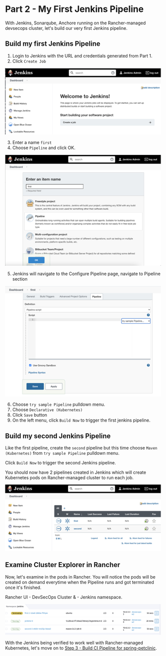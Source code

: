 # Part 2 - My First Jenkins Pipeline

With Jenkins, Sonarqube, Anchore running on the Rancher-managed devsecops cluster, let's build our very first Jenkins pipeline.

## Build my first Jenkins Pipeline

1. Login to Jenkins with the URL and credentials generated from Part 1.
2. Click `Create Job`

![Create Job in Jenkins](./images/jenkins-create-job.png)

3. Enter a name `first`
4. Choose `Pipeline` and click OK.

![Create Pipeline in Jenkins](./images/jenkins-create-pipeline.png)

5. Jenkins will navigate to the Configure Pipeline page, navigate to Pipeline section

![Create Job in Jenkins](./images/jenkins-configure-first-pipeline.png)

6. Choose `try sample Pipeline` pulldown menu.
7. Choose `Declarative (Kubernetes)`
8. Click `Save` button
9. On the left menu, click `Build Now` to trigger the first jenkins pipeline.

## Build my second Jenkins Pipeline

Like the first pipeline, create the `second` pipeline but this time choose `Maven (Kubernetes)` from `try sample Pipeline` pulldown menu.

Click `Build Now` to trigger the second Jenkins pipeline.

You should now have 2 pipelines created in Jenkins which will create Kubernetes pods on Rancher-managed cluster to run each job. 

![Pipeline list in Jenkins](./images/jenkins-pipeline-list.png)

## Examine Cluster Explorer in Rancher

Now, let's examine in the pods in Rancher. You will notice the pods will be created on demand everytime when the Pipeline runs and got terminated once it's finished.

Rancher UI - DevSecOps Cluster & - Jenkins namespace. 


![Jenkins Pipeline Pods in RKE](./images/jenkins-pods-in-rke.png)

With the Jenkins being verified to work well with Rancher-managed Kubernetes, let's move on to 
[Step 3 - Build CI Pipeline for spring-petclinic](part-3.md).

